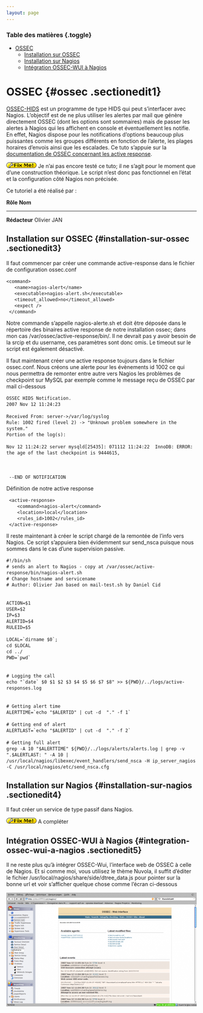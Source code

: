 ```yaml
---
layout: page
---
```


### Table des matières {.toggle}

-   [OSSEC](ossec.html#ossec)
    -   [Installation sur OSSEC](ossec.html#installation-sur-ossec)
    -   [Installation sur Nagios](ossec.html#installation-sur-nagios)
    -   [Intégration OSSEC-WUI à
        Nagios](ossec.html#integration-ossec-wui-a-nagios)

OSSEC {#ossec .sectionedit1}
=====

[OSSEC-HIDS](http://ossec.net "http://ossec.net") est un programme de
type HIDS qui peut s’interfacer avec Nagios. L’objectif est de ne plus
utiliser les alertes par mail que génère directement OSSEC (dont les
options sont sommaires) mais de passer les alertes à Nagios qui les
affichent en console et éventuellement les notifie. En effet, Nagios
dispose pour les notifications d’options beaucoup plus puissantes comme
les groupes différents en fonction de l’alerte, les plages horaires
d’envois ainsi que les escalades. Ce tuto s’appuie sur la [documentation
de OSSEC concernant les active
response](http://www.ossec.net/wiki/index.php/Know_How:CustomActiveResponses "http://www.ossec.net/wiki/index.php/Know_How:CustomActiveResponses").

![FIXME](../../../../lib/images/smileys/fixme.gif) Je n’ai pas encore
testé ce tuto; il ne s’agit pour le moment que d’une construction
théorique. Le script n’est donc pas fonctionnel en l’état et la
configuration côté Nagios non précisée.

Ce tutoriel a été réalisé par :

  **Rôle**        **Nom**
  --------------- -------------
  **Rédacteur**   Olivier JAN

Installation sur OSSEC {#installation-sur-ossec .sectionedit3}
----------------------

Il faut commencer par créer une commande active-response dans le fichier
de configuration ossec.conf

~~~~ {.code}
<command>
   <name>nagios-alert</name>
   <executable>nagios-alert.sh</executable>
   <timeout_allowed>no</timeout_allowed>
   <expect />
 </command>
~~~~

Notre commande s’appelle nagios-alerte.sh et doit être déposée dans le
répertoire des binaires active response de notre installation ossec;
dans mon cas /var/ossec/active-response/bin/. Il ne devrait pas y avoir
besoin de la srcip et du username, ces paramètres sont donc omis. Le
timeout sur le script est également désactivé.

Il faut maintenant créer une active response toujours dans le fichier
ossec.conf. Nous créons une alerte pour les évènements id 1002 ce qui
nous permettra de remonter entre autre vers Nagios les problèmes de
checkpoint sur MySQL par exemple comme le message reçu de OSSEC par mail
ci-dessous

~~~~ {.code}
OSSEC HIDS Notification.
2007 Nov 12 11:24:23

Received From: server->/var/log/syslog
Rule: 1002 fired (level 2) -> "Unknown problem somewhere in the system."
Portion of the log(s):

Nov 12 11:24:22 server mysqld[25435]: 071112 11:24:22  InnoDB: ERROR: the age of the last checkpoint is 9444615,



 --END OF NOTIFICATION
~~~~

Définition de notre active response

~~~~ {.code}
 <active-response>
    <command>nagios-alert</command>
    <location>local</location>
    <rules_id>1002</rules_id>
 </active-response>
~~~~

Il reste maintenant à créer le script chargé de la remontée de l’info
vers Nagios. Ce script s’appuiera bien évidemment sur send\_nsca puisque
nous sommes dans le cas d’une supervision passive.

~~~~ {.code}
#!/bin/sh
# sends an alert to Nagios - copy at /var/ossec/active-response/bin/nagios-alert.sh
# Change hostname and servicename
# Author: Olivier Jan based on mail-test.sh by Daniel Cid


ACTION=$1
USER=$2
IP=$3
ALERTID=$4
RULEID=$5

LOCAL=`dirname $0`;
cd $LOCAL
cd ../
PWD=`pwd`


# Logging the call
echo "`date` $0 $1 $2 $3 $4 $5 $6 $7 $8" >> ${PWD}/../logs/active-responses.log


# Getting alert time
ALERTTIME=`echo "$ALERTID" | cut -d  "." -f 1`

# Getting end of alert
ALERTLAST=`echo "$ALERTID" | cut -d  "." -f 2`

# Getting full alert
grep -A 10 "$ALERTTIME" ${PWD}/../logs/alerts/alerts.log | grep -v ".$ALERTLAST: " -A 10 | /usr/local/nagios/libexec/event_handlers/send_nsca -H ip_server_nagios -C /usr/local/nagios/etc/send_nsca.cfg
~~~~

Installation sur Nagios {#installation-sur-nagios .sectionedit4}
-----------------------

Il faut créer un service de type passif dans Nagios.

![FIXME](../../../../lib/images/smileys/fixme.gif) A compléter

Intégration OSSEC-WUI à Nagios {#integration-ossec-wui-a-nagios .sectionedit5}
------------------------------

Il ne reste plus qu’à intégrer OSSEC-Wui, l’interface web de OSSEC à
celle de Nagios. Et si comme moi, vous utilisez le thème Nuvola, il
suffit d’éditer le fichier /usr/local/nagios/share/side/dtree\_data.js
pour pointer sur la bonne url et voir s’afficher quelque chose comme
l’écran ci-dessous

[![](../../../../assets/media/nagios/ossec-nagios.png@w=600)](../../../../_detail/nagios/ossec-nagios.png@id=nagios%253Aintegration%253Aossec.html "nagios:ossec-nagios.png")
